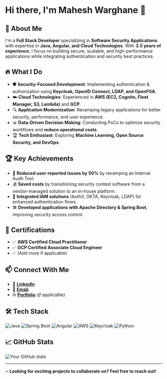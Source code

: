# Hi there, I'm Mahesh Warghane 👋

## 🚀 About Me
I'm a **Full Stack Developer** specializing in **Software Security Applications** with expertise in **Java, Angular, and Cloud Technologies**. With **3.5 years of experience**, I focus on building secure, scalable, and high-performance applications while integrating authentication and security best practices.

## 🔥 What I Do
- 🛡️ **Security-Focused Development**: Implementing authentication & authorization using **Keycloak, OpenID Connect, LDAP, and OpenFGA**.
- ☁️ **Cloud Technologies**: Experienced in **AWS (EC2, Cognito, Fleet Manager, S3, Lambda)** and **GCP**.
- 🔍 **Application Modernization**: Revamping legacy applications for better security, performance, and user experience.
- 📊 **Data-Driven Decision Making**: Conducting PoCs to optimize security workflows and **reduce operational costs**.
- 🏆 **Tech Enthusiast**: Exploring **Machine Learning, Open Source Security, and DevOps**.

## 🏆 Key Achievements
- 🚀 **Reduced user-reported issues by 50%** by revamping an Internal Audit Tool.
- 💰 **Saved costs** by transitioning security contest software from a vendor-managed solution to an in-house platform.
- 🔑 **Integrated IAM solutions** (Auth0, OKTA, Keycloak, LDAP) for enhanced authentication flows.
- 🛠️ **Developed applications with Apache Directory & Spring Boot**, improving security access control.

## 💼 Certifications
- ✅ **AWS Certified Cloud Practitioner**
- ✅ **GCP Certified Associate Cloud Engineer**
- ✅ (Add more if applicable)

## 📫 Connect With Me
- 🔗 **[LinkedIn](https://www.linkedin.com/in/mahesh-warghane-941914169/?lipi=urn%3Ali%3Apage%3Ad_flagship3_feed%3Bt9V0PyL7QjG3b7MiKNmvFQ%3D%3D)**
- 📧 **[Email](maheshwarghane147@gmail.com).**
- 🌐 **[Portfolio](your-portfolio-url)** *(if applicable)*

## 🛠️ Tech Stack
![Java](https://img.shields.io/badge/Java-ED8B00?style=for-the-badge&logo=java&logoColor=white)
![Spring Boot](https://img.shields.io/badge/Spring_Boot-6DB33F?style=for-the-badge&logo=spring&logoColor=white)
![Angular](https://img.shields.io/badge/Angular-DD0031?style=for-the-badge&logo=angular&logoColor=white)
![AWS](https://img.shields.io/badge/AWS-232F3E?style=for-the-badge&logo=amazon-aws&logoColor=white)
![Keycloak](https://img.shields.io/badge/Keycloak-000000?style=for-the-badge&logo=keycloak&logoColor=white)
![Python](https://img.shields.io/badge/Python-3776AB?style=for-the-badge&logo=python&logoColor=white)

## 📈 GitHub Stats
![Your GitHub stats](https://github-readme-stats.vercel.app/api?username=your-github-username&show_icons=true&theme=radical)

---
⭐ **Looking for exciting projects to collaborate on? Feel free to reach out!**
